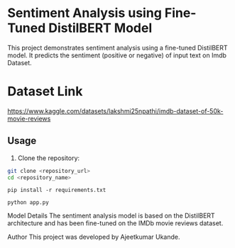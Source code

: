 # Sentiment Analysis using Fine-Tuned DistilBERT Model

This project demonstrates sentiment analysis using a fine-tuned DistilBERT model. It predicts the sentiment (positive or negative) of input text on Imdb Dataset.

# Dataset Link
https://www.kaggle.com/datasets/lakshmi25npathi/imdb-dataset-of-50k-movie-reviews

## Usage

1. Clone the repository:

```bash
git clone <repository_url>
cd <repository_name>
```
```
pip install -r requirements.txt
```
```
python app.py
```
Model Details
The sentiment analysis model is based on the DistilBERT architecture and has been fine-tuned on the IMDb movie reviews dataset.

Author
This project was developed by Ajeetkumar Ukande.
